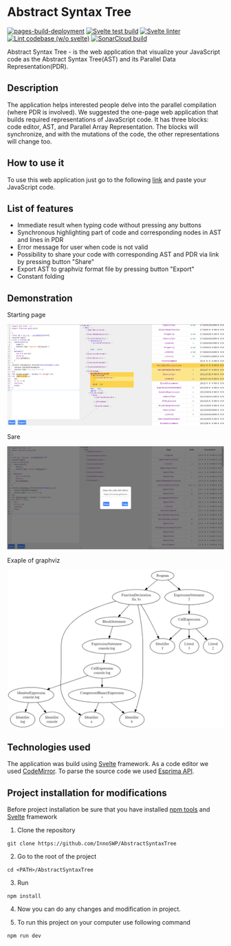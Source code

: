# Abstract Syntax Tree
[![pages-build-deployment](https://github.com/InnoSWP/AbstractSyntaxTree/actions/workflows/pages/pages-build-deployment/badge.svg?branch=gh-pages)](https://github.com/InnoSWP/AbstractSyntaxTree/actions/workflows/pages/pages-build-deployment)
[![Svelte test build](https://github.com/InnoSWP/AbstractSyntaxTree/actions/workflows/svelte-build.yml/badge.svg?branch=main)](https://github.com/InnoSWP/AbstractSyntaxTree/actions/workflows/svelte-build.yml)
[![Svelte linter](https://github.com/InnoSWP/AbstractSyntaxTree/actions/workflows/svelte-linter.yml/badge.svg?branch=main)](https://github.com/InnoSWP/AbstractSyntaxTree/actions/workflows/svelte-linter.yml)
[![Lint codebase (w/o svelte)](https://github.com/InnoSWP/AbstractSyntaxTree/actions/workflows/linter.yml/badge.svg?branch=main)](https://github.com/InnoSWP/AbstractSyntaxTree/actions/workflows/linter.yml)
[![SonarCloud build](https://github.com/InnoSWP/AbstractSyntaxTree/actions/workflows/build.yml/badge.svg?branch=main)](https://github.com/InnoSWP/AbstractSyntaxTree/actions/workflows/build.yml)


Abstract Syntax Tree - is the web application that visualize your JavaScript code as the Abstract Syntax Tree(AST) and its Parallel Data Representation(PDR).

## Description

The application helps interested people delve into the parallel compilation (where PDR is involved).
We suggested the one-page web application that builds required representations of JavaScript code.
It has three blocks: code editor, AST, and Parallel Array Representation. The blocks will synchronize,
and with the mutations of the code, the other representations will change too.

## How to use it

To use this web application just go to the following [link](https://innoswp.github.io/AbstractSyntaxTree/) and paste your JavaScript code.

## List of features

- Immediate result when typing code without pressing any buttons
- Synchronous highlighting part of code and corresponding nodes in AST and lines in PDR
- Error message for user when code is not valid
- Possibility to share your code with corresponding AST and PDR via link by pressing button "Share"
- Export AST to graphviz format file by pressing button "Export"
- Constant folding

## Demonstration

<p>Starting page</p>
<img src="./screens/starting-page-2.png">

<p>Sare</p>
<img src="./screens/share.png">

<p>Exaple of graphviz</p>
<img src="./screens/graphviz.png">

## Technologies used

The application was build using [Svelte](https://svelte.dev/) framework. As a code editor we used [CodeMirror](https://codemirror.net/).
To parse the source code we used [Esprima API](https://esprima.org/).

## Project installation for modifications

Before project installation be sure that you have installed [npm tools](https://www.npmjs.com/) and [Svelte](https://svelte.dev/) framework

1. Clone the repository
```console
git clone https://github.com/InnoSWP/AbstractSyntaxTree
```

2. Go to the root of the project
```console
cd <PATH>/AbstractSyntaxTree
```

3. Run
```console
npm install
```

4. Now you can do any changes and modification in project.

5. To run this project on your computer use following command
```console
npm run dev
```
